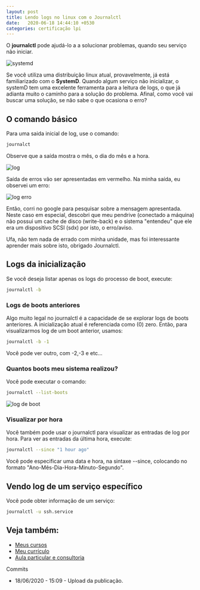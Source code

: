 ```yaml
---
layout: post
title: Lendo logs no linux com o Journalctl
date:   2020-06-18 14:44:10 +0530
categories: certificação lpi
---
```


O **journalctl** pode ajudá-lo a a solucionar problemas, quando seu serviço não iniciar. 

![systemd](/images/systemd.png)

Se você utiliza uma distribuição linux atual, provavelmente, já está familiarizado com o **SystemD**. Quando algum serviço não inicializar, o systemD tem uma excelente ferramenta para a leitura de logs, o que já adianta muito o caminho para a solução do problema. Afinal, como você vai buscar uma solução, se não sabe o que ocasiona o erro?

## O comando básico
Para uma saida inicial de log, use o comando:

```bash
journalct
```

Observe que a saída mostra o mês, o dia do mês e a hora. 

![log](/images/log.png)

Saída de erros vão ser apresentadas em vermelho. Na minha saída, eu observei um erro:

![log erro](/images/log2.png)

Então, corri no google para pesquisar sobre a mensagem apresentada. Neste caso em especial, descobri que meu pendrive (conectado a máquina) não possui um cache de disco (write-back) e o sistema "entendeu" que ele era um dispositivo SCSI (sdx) por isto, o erro/aviso.

Ufa, não tem nada de errado com minha unidade, mas foi interessante aprender mais sobre isto, obrigado Journalctl. 

## Logs da inicialização

Se você deseja listar apenas os logs do processo de boot, execute:

```bash
journalctl -b
```

### Logs de boots anteriores

Algo muito legal no journalctl é a capacidade de se explorar logs de boots anteriores. A inicialização atual é referenciada como (0) zero. Então, para visualizarmos log de um boot anterior, usamos:

```bash
journalctl -b -1
```

Você pode ver outro, com -2,-3 e etc...

### Quantos boots meu sistema realizou?

Você pode executar o comando:

```bash
journalctl --list-boots
```

![log de boot](/images/log3.png)


### Visualizar por hora

Você também pode usar o journalctl para visualizar as entradas de log por hora. Para ver as entradas da última hora, execute:

```bash
journalctl --since "1 hour ago"
```

Você pode especificar uma data e hora, na sintaxe --since, colocando no formato "Ano-Mês-Dia-Hora-Minuto-Segundo".

## Vendo log de um serviço específico

Você pode obter informação de um serviço:

```bash
journalctl -u ssh.service
```

## Veja também:
- [Meus cursos](https://profjulianoramos.github.io/cursos/)
- [Meu currículo](https://profjulianoramos.github.io/curriculo/)
- [Aula particular e consultoria](https://profjulianoramos.github.io/consultoria/)

Commits
- 18/06/2020 - 15:09 - Upload da publicação.

